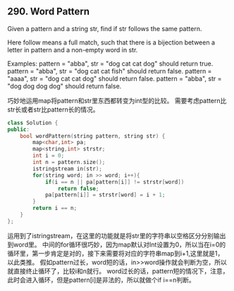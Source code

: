 ## 290. Word Pattern ##
Given a pattern and a string str, find if str follows the same pattern.

Here follow means a full match, such that there is a bijection between a letter in pattern and a non-empty word in str.

Examples:
pattern = "abba", str = "dog cat cat dog" should return true.
pattern = "abba", str = "dog cat cat fish" should return false.
pattern = "aaaa", str = "dog cat cat dog" should return false.
pattern = "abba", str = "dog dog dog dog" should return false.

巧妙地运用map将pattern和str里东西都转变为int型的比较。
需要考虑pattern比str长或者str比pattern长的情况。
```cpp
class Solution {
public:
    bool wordPattern(string pattern, string str) {
        map<char,int> pa;
        map<string,int> strstr;
        int i = 0;
        int n = pattern.size();
        istringstream in(str);
        for(string word; in >> word; i++){
            if(i == n || pa[pattern[i]] != strstr[word])
                return false;
            pa[pattern[i]] = strstr[word] = i + 1;
        }
        return i == n;
    }
};
```
运用到了istringstream，在这里的功能就是将str里的字符串以空格区分分别输出到word里。
中间的for循环很巧妙，因为map默认对Int设置为0，所以当在i=0的循环里，第一步肯定是对的，接下来需要将对应的字符串map到i+1,这里就是1，以此类推。
假如pattern过长，word短的话，in>>word操作就会判断为空，所以就直接终止循环了，比较i和n就行。
word过长的话，pattern短的情况下，注意，此时会进入循环，但是pattern[i]是非法的，所以就做个if i==n判断。